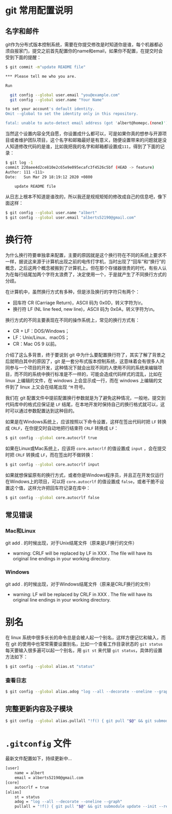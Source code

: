 # git 常用配置说明

## 名字和邮件

git作为分布式版本控制系统，需要在你提交修改是时知道你是谁，每个机器都必须自报家门，提交之前首先配置你的name和email，如果你不配置，在提交时会受到下面的提醒：

```bash
$ git commit -m"update README file"

*** Please tell me who you are.

Run

  git config --global user.email "you@example.com"
  git config --global user.name "Your Name"

to set your account's default identity.
Omit --global to set the identity only in this repository.

fatal: unable to auto-detect email address (got 'albert@homepc.(none)')
```

当然这个设置内容全凭自愿，你设置成什么都可以，可是如果你真的想参与开源项目或者维护团队项目，这个名字和邮箱最好是有意义，随便设置带来的问题就是没人知道修改代码的是谁，比如我把我的名字和邮箱都设置成`111`，得到了下面的记录：

```bash
$ git log -1
commit 220aee4d2ce810e2c65e9e095ecafc3f4526c5bf (HEAD -> feature)
Author: 111 <111>
Date:   Sun Mar 29 18:19:12 2020 +0800

    update README file
```

从日志上根本不知道是谁改的，所以我还是规规矩矩的修改成自己的信息吧，像下面这样：

```bash
$ git config --global user.name "albert"
$ git config --global user.email "alberts52190@gmail.com"
```

# 换行符

为什么换行符要单独拿来配置，主要的原因就是这个换行符在不同的系统上要求不一样，据说这来源于计算机出现之前的电传打字机，当时出现了“回车”和“换行”的概念，之后这两个概念被搬到了计算机上。但在那个存储器很贵的时代，有些人认为在每行结尾加两个字符太浪费了，决定使用一个，于是就产生了不同换行方式的分歧。

在计算机中，虽然换行方式有多种，但是涉及换行的字符只有两个：

- 回车符 CR (Carriage Return)，ASCII 码为 0x0D，转义字符为\r。
- 换行符 LF (NL line feed, new line)，ASCII 码为 0x0A，转义字符为\n。

换行方式的不同主要表现在不同的操作系统上，常见的换行方式有：

- CR + LF：DOS/Windows；
- LF：Unix/Linux、macOS；
- CR：Mac OS 9 以前。

介绍了这么多背景，终于要说到 git 中为什么要配置换行符了，其实了解了背景之后就明白其中的原因了，git 是一套分布式版本控制系统，这意味着会有很多人共同参与一个项目的开发，这种情况下就会出现不同的人使用不同的系统来编辑项目，而不同的系统中换行标准是不一样的，可能会造成代码样式的混乱，比如在 linux 上编辑的文件，在 windows 上会显示成一行，而在 windows 上编辑的文件到了 linux 上又会在结尾出现 `^M` 符号。

我们在 git 配置文件中提前配置换行参数就是为了避免这种情况，一般地，提交到代码库中的格式应保证是 `LF` 结尾，在本地开发时保持自己的换行格式就可以，这时可以通过参数配置达到这种目的。

如果是在Windows系统上，应该按照以下命令设置，这样在签出代码时把 `LF` 转换成 `CRLF`，在你提交时自动地把行结束符 `CRLF` 转换成 `LF`：
```bash
$ git config --global core.autocrlf true
```

如果在Linux或Mac系统上，应该将 `core.autocrlf` 的值设置成 `input` ，会在提交时把 `CRLF` 转换成 `LF`，而在签出时不做转换：

```bash
$ git config --global core.autocrlf input
```

如果就想保留原有的换行方式，或者你是Windows程序员，并且正在开发仅运行在Windows上的项目，可以将 `core.autocrlf` 的值设置成 `false`，或者干脆不设置这个值，这样允许把回车符记录在库中：

```bash
$ git config --global core.autocrlf false
```

## 常见错误

### Mac和Linux

git add . 的时候出现，对于Unix结尾文件（原来是LF换行的文件）
- warning: CRLF will be replaced by LF in XXX . The file will have its original line endings in your working directory.

### Windows

git add . 的时候出现，对于Windows结尾文件（原来是CRLF换行的文件）
- warning: LF will be replaced by CRLF in XXX . The file will have its original line endings in your working directory.

# 别名

在 linux 系统中很多长长的命令总是会被人起一个别名，这样方便记忆和输入，而在 git 的使用中也常常需要设置别名，比如一个查看工作目录状态的 `git status` 每天要输入很多遍可以起一个别名，用 `git st` 来代替 `git status`，具体的设置方法如下：

```bash
$ git config --global alias.st "status"
```

### 查看日志

```bash
$ git config --global alias.adog "log --all --decorate --oneline --graph"
```

## 完整更新内容及子模块

```bash
$ git config --global alias.pullall "!f() { git pull "$@" && git submodule update --init --recursive; }; f"
```

# `.gitconfig` 文件

最新文件配置如下，持续更新中...

```bash
[user]
    name = albert
    email = alberts52190@gmail.com
[core]
    autocrlf = true
[alias]
    st = status
    adog = "log --all --decorate --oneline --graph"
    pullall = "!f() { git pull "$@" && git submodule update --init --recursive; }; f"
```